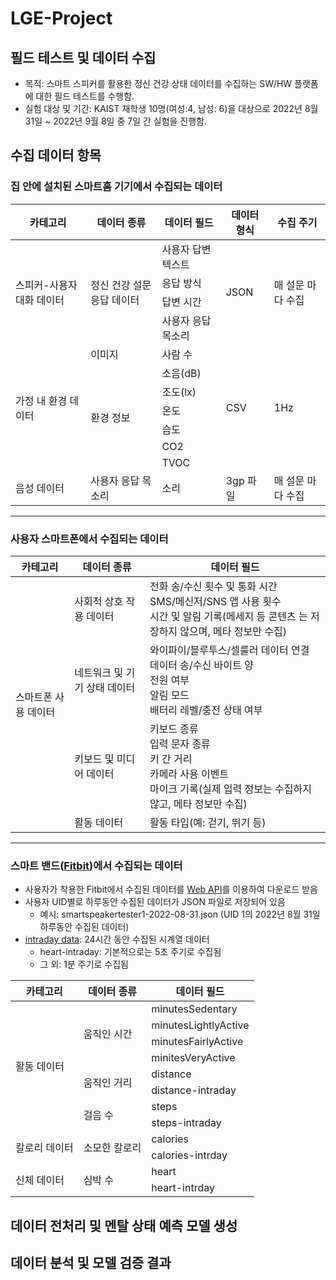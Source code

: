 # LGE-Project

## 필드 테스트 및 데이터 수집

* 목적: 스마트 스피커를 활용한 정신 건강 상태 데이터를 수집하는 SW/HW 플랫폼에 대한 필드 테스트를 수행함.  
* 실험 대상 및 기간: KAIST 재학생 10명(여성:4, 남성: 6)을 대상으로 2022년 8월 31일 ~ 2022년 9월 8일 중 7일 간 실험을 진행함. 

## 수집 데이터 항목

### 집 안에 설치된 스마트홈 기기에서 수집되는 데이터

<table>
  <thead>
    <tr>
      <th>카테고리</th>
      <th>데이터 종류</th>
      <th>데이터 필드</th>
      <th>데이터 형식</th>
      <th>수집 주기</th>
    </tr>
  </thead>
  <tbody>
    <tr>
      <td rowspan="4">스피커-사용자 대화 데이터</td>
      <td rowspan="4">정신 건강 설문 응답 데이터</td>
      <td>사용자 답변 텍스트</td>
      <td rowspan="4">JSON</td>
      <td rowspan="4">매 설문 마다 수집</td>
    </tr>
    <tr>
      <td>응답 방식</td>
    </tr>
    <tr>
      <td>답변 시간</td>
    </tr>
    <tr>
      <td>사용자 응답 목소리</td>
    </tr>
     <tr>
      <td rowspan="7">가정 내 환경 데이터</td>
      <td>이미지</td>
      <td>사람 수</td>
      <td rowspan="7">CSV</td>
      <td rowspan="7">1Hz</td>
    </tr>
    <tr>
      <td rowspan="6">환경 정보</td>
      <td>소음(dB)</td>
    </tr>
    <tr>
      <td>조도(lx)</td>
    </tr>
     <tr>
      <td>온도</td>
    </tr>
    <tr>
      <td>습도</td>
    </tr>
    <tr>
     <td>CO2</td>
    </tr>
    <tr>
     <td>TVOC</td>
    </tr>
    <tr>
      <td>음성 데이터</td>
      <td>사용자 응답 목소리</td>
      <td>소리</td>
      <td>3gp 파일</td>
      <td>매 설문 마다 수집</td>
    </tr>
  </tbody>
</table>

---
### 사용자 스마트폰에서 수집되는 데이터
<table>
  <thead>
    <tr>
      <th>카테고리</th>
      <th>데이터 종류</th>
      <th>데이터 필드</th>
    </tr>
  </thead>
  <tbody>
    <tr>
      <td rowspan="4">스마트폰 사용 데이터</td>
      <td>사회적 상호 작용 데이터</td>
      <td> 전화 송/수신 횟수 및 통화 시간 <br/> SMS/메신저/SNS 앱 사용 횟수 <br/> 시간 및 알림 기록(메세지 등 콘텐츠 는 저장하지 않으며, 메타 정보만 수집)</td>
    </tr>
     <tr>
      <td>네트워크 및 기기 상태 데이터</td>
      <td>와이파이/블루투스/셀룰러 데이터 연결 <br/> 데이터 송/수신 바이트 양 <br/> 전원 여부 <br/> 알림 모드 <br/> 배터리 레벨/충전 상태 여부 </td>
    </tr>
    <tr>
      <td>키보드 및 미디어 데이터</td>
      <td>키보드 종류 <br/> 입력 문자 종류 <br/> 키 간 거리 <br/> 카메라 사용 이벤트 <br/> 마이크 기록(실제 입력 정보는 수집하지 않고, 메타 정보만 수집) </td>
    </tr>
    <tr>
      <td>활동 데이터</td>
      <td>활동 타입(예: 걷기, 뛰기 등) </td>
    </tr>
  </tbody>
</table>

---

### 스마트 밴드([Fitbit](https://www.fitbit.com/global/kr/home))에서 수집되는 데이터
* 사용자가 착용한 Fitbit에서 수집된 데이터를 [Web API](https://dev.fitbit.com/build/reference/web-api/)를 이용하여 다운로드 받음
* 사용자 UID별로 하루동안 수집된 데이터가 JSON 파일로 저장되어 있음
  * 예시: smartspeakertester1-2022-08-31.json (UID 1의 2022년 8월 31일 하루동안 수집된 데이터)
* [intraday data](https://dev.fitbit.com/build/reference/web-api/intraday/get-activity-intraday-by-date/): 24시간 동안 수집된 시계열 데이터
  * heart-intraday: 기본적으로는 5초 주기로 수집됨
  * 그 외: 1분 주기로 수집됨
  
<table>
  <thead>
    <tr>
      <th>카테고리</th>
      <th>데이터 종류</th>
      <th>데이터 필드</th>
    </tr>
  </thead>
  <tbody>
    <tr>
      <td rowspan="8">활동 데이터</td>
      <td rowspan="4">움직인 시간</td>
      <td>minutesSedentary</td>
    </tr>
    <tr>
      <td>minutesLightlyActive</td>
    </tr>
     <tr>
      <td>minutesFairlyActive</td>
    </tr>
     <tr>
      <td>minitesVeryActive</td>
    </tr>
    <tr>
      <td rowspan="2">움직인 거리</td>
      <td>distance</td>
    </tr>
    <tr>
      <td>distance-intraday</td>
    </tr>
    <tr>
      <td rowspan="2">걸음 수</td>
      <td>steps</td>
    </tr>
    <tr>
      <td>steps-intraday</td>
    </tr>
    <tr>
      <td rowspan="2">칼로리 데이터</td>
      <td rowspan="2">소모한 칼로리</td>
      <td>calories</td>
    </tr>
    <tr>
      <td>calories-intrday</td>
    </tr>
    <tr>
      <td rowspan="2">신체 데이터</td>
      <td rowspan="2">심박 수</td>
      <td>heart</td>
    </tr>
    <tr>
      <td>heart-intrday</td>
    </tr>
  </tbody>
</table>



## 데이터 전처리 및 멘탈 상태 예측 모델 생성


## 데이터 분석 및 모델 검증 결과

